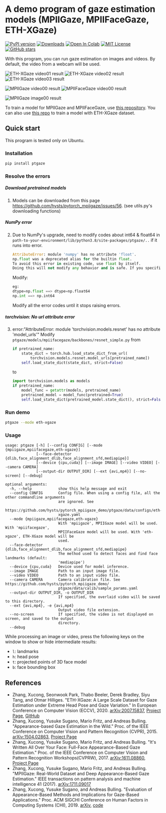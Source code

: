 # A demo program of gaze estimation models (MPIIGaze, MPIIFaceGaze, ETH-XGaze)

[![PyPI version](https://badge.fury.io/py/ptgaze.svg)](https://pypi.org/project/ptgaze/)
[![Downloads](https://pepy.tech/badge/ptgaze)](https://pepy.tech/project/ptgaze)
[![Open In Colab](https://colab.research.google.com/assets/colab-badge.svg)](https://colab.research.google.com/github/hysts/pytorch_mpiigaze_demo/blob/master/demo.ipynb)
[![MIT License](https://img.shields.io/badge/license-MIT-green)](https://opensource.org/licenses/MIT)
[![GitHub stars](https://img.shields.io/github/stars/hysts/pytorch_mpiigaze_demo.svg?style=flat-square&logo=github&label=Stars&logoColor=white)](https://github.com/hysts/pytorch_mpiigaze_demo)

With this program, you can run gaze estimation on images and videos.
By default, the video from a webcam will be used.

![ETH-XGaze video01 result](https://raw.githubusercontent.com/hysts/pytorch_mpiigaze_demo/master/assets/results/eth-xgaze_video01.gif)
![ETH-XGaze video02 result](https://raw.githubusercontent.com/hysts/pytorch_mpiigaze_demo/master/assets/results/eth-xgaze_video02.gif)
![ETH-XGaze video03 result](https://raw.githubusercontent.com/hysts/pytorch_mpiigaze_demo/master/assets/results/eth-xgaze_video03.gif)

![MPIIGaze video00 result](https://raw.githubusercontent.com/hysts/pytorch_mpiigaze_demo/master/assets/results/mpiigaze_video00.gif)
![MPIIFaceGaze video00 result](https://raw.githubusercontent.com/hysts/pytorch_mpiigaze_demo/master/assets/results/mpiifacegaze_video00.gif)

![MPIIGaze image00 result](https://raw.githubusercontent.com/hysts/pytorch_mpiigaze_demo/master/assets/results/mpiigaze_image00.jpg)

To train a model for MPIIGaze and MPIIFaceGaze,
use [this repository](https://github.com/hysts/pytorch_mpiigaze).
You can also use [this repo](https://github.com/hysts/pl_gaze_estimation)
to train a model with ETH-XGaze dataset.

## Quick start

This program is tested only on Ubuntu.

### Installation

```bash
pip install ptgaze
```

### Resolve the errors

##### Download pretrained models
1. Models can be downloaded from this page https://github.com/hysts/pytorch_mpiigaze/issues/56.   (see utils.py's downloading functions)

##### NumPy error 
2. Due to NumPy's upgrade, need to modify codes about int64 & float64 in `path-to-your-environment/lib/python3.8/site-packages/ptgaze/..` if it runs into error.
    ```python
    AttributeError: module 'numpy' has no attribute 'float'.
    np.float was a deprecated alias for the builtin float. 
    To avoid this error in existing code, use float by itself. 
    Doing this will not modify any behavior and is safe. If you specifically wanted the numpy scalar type, use np.float64 here.
    ```
    Modify:
    ```python
    eg:
    dtype=np.float ==> dtype=np.float64
    np.int ==> np.int64
    ```
    Modify all the error codes until it stops raising errors.

##### torchvision: No url attribute error 
3. error:"AttributeError: module 'torchvision.models.resnet' has no attribute 'model_urls'"
   Modify `ptgaze/models/mpiifacegaze/backbones/resnet_simple.py`
   from
    ```python
    if pretrained_name:
        state_dict = torch.hub.load_state_dict_from_url(
            torchvision.models.resnet.model_urls[pretrained_name])
        self.load_state_dict(state_dict, strict=False)
    ```
    to
    ```python
    import torchvision.models as models
    if pretrained_name:
        model_func = getattr(models, pretrained_name)
        pretrained_model = model_func(pretrained=True)
        self.load_state_dict(pretrained_model.state_dict(), strict=False)
    ```

### Run demo

```bash
ptgaze --mode eth-xgaze
```


### Usage


```
usage: ptgaze [-h] [--config CONFIG] [--mode {mpiigaze,mpiifacegaze,eth-xgaze}]
              [--face-detector {dlib,face_alignment_dlib,face_alignment_sfd,mediapipe}]
              [--device {cpu,cuda}] [--image IMAGE] [--video VIDEO] [--camera CAMERA]
              [--output-dir OUTPUT_DIR] [--ext {avi,mp4}] [--no-screen] [--debug]

optional arguments:
  -h, --help            show this help message and exit
  --config CONFIG       Config file. When using a config file, all the other commandline arguments
                        are ignored. See
                        https://github.com/hysts/pytorch_mpiigaze_demo/ptgaze/data/configs/eth-
                        xgaze.yaml
  --mode {mpiigaze,mpiifacegaze,eth-xgaze}
                        With 'mpiigaze', MPIIGaze model will be used. With 'mpiifacegaze',
                        MPIIFaceGaze model will be used. With 'eth-xgaze', ETH-XGaze model will be
                        used.
  --face-detector {dlib,face_alignment_dlib,face_alignment_sfd,mediapipe}
                        The method used to detect faces and find face landmarks (default:
                        'mediapipe')
  --device {cpu,cuda}   Device used for model inference.
  --image IMAGE         Path to an input image file.
  --video VIDEO         Path to an input video file.
  --camera CAMERA       Camera calibration file. See https://github.com/hysts/pytorch_mpiigaze_demo/
                        ptgaze/data/calib/sample_params.yaml
  --output-dir OUTPUT_DIR, -o OUTPUT_DIR
                        If specified, the overlaid video will be saved to this directory.
  --ext {avi,mp4}, -e {avi,mp4}
                        Output video file extension.
  --no-screen           If specified, the video is not displayed on screen, and saved to the output
                        directory.
  --debug
```

While processing an image or video, press the following keys on the window
to show or hide intermediate results:

- `l`: landmarks
- `h`: head pose
- `t`: projected points of 3D face model
- `b`: face bounding box


## References

- Zhang, Xucong, Seonwook Park, Thabo Beeler, Derek Bradley, Siyu Tang, and Otmar Hilliges. "ETH-XGaze: A Large Scale Dataset for Gaze Estimation under Extreme Head Pose and Gaze Variation." In European Conference on Computer Vision (ECCV), 2020. [arXiv:2007.15837](https://arxiv.org/abs/2007.15837), [Project Page](https://ait.ethz.ch/projects/2020/ETH-XGaze/), [GitHub](https://github.com/xucong-zhang/ETH-XGaze)
- Zhang, Xucong, Yusuke Sugano, Mario Fritz, and Andreas Bulling. "Appearance-based Gaze Estimation in the Wild." Proc. of the IEEE Conference on Computer Vision and Pattern Recognition (CVPR), 2015. [arXiv:1504.02863](https://arxiv.org/abs/1504.02863), [Project Page](https://www.mpi-inf.mpg.de/departments/computer-vision-and-multimodal-computing/research/gaze-based-human-computer-interaction/appearance-based-gaze-estimation-in-the-wild/)
- Zhang, Xucong, Yusuke Sugano, Mario Fritz, and Andreas Bulling. "It's Written All Over Your Face: Full-Face Appearance-Based Gaze Estimation." Proc. of the IEEE Conference on Computer Vision and Pattern Recognition Workshops(CVPRW), 2017. [arXiv:1611.08860](https://arxiv.org/abs/1611.08860), [Project Page](https://www.mpi-inf.mpg.de/departments/computer-vision-and-machine-learning/research/gaze-based-human-computer-interaction/its-written-all-over-your-face-full-face-appearance-based-gaze-estimation/)
- Zhang, Xucong, Yusuke Sugano, Mario Fritz, and Andreas Bulling. "MPIIGaze: Real-World Dataset and Deep Appearance-Based Gaze Estimation." IEEE transactions on pattern analysis and machine intelligence 41 (2017). [arXiv:1711.09017](https://arxiv.org/abs/1711.09017)
- Zhang, Xucong, Yusuke Sugano, and Andreas Bulling. "Evaluation of Appearance-Based Methods and Implications for Gaze-Based Applications." Proc. ACM SIGCHI Conference on Human Factors in Computing Systems (CHI), 2019. [arXiv](https://arxiv.org/abs/1901.10906), [code](https://git.hcics.simtech.uni-stuttgart.de/public-projects/opengaze)
